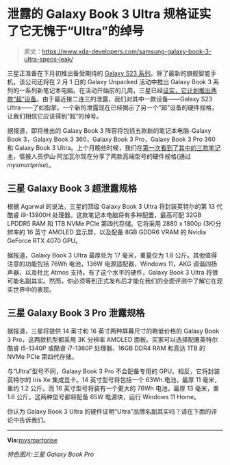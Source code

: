# 泄露的 Galaxy Book 3 Ultra 规格证实了它无愧于“Ultra”的绰号

> 原文：<https://www.xda-developers.com/samsung-galaxy-book-3-ultra-specs-leak/>

三星正准备在下月初推出备受期待的 [Galaxy S23 系列](https://www.xda-developers.com/samsung-galaxy-s23/)。除了最新的旗舰智能手机，该公司还将在 2 月 1 日的 Galaxy Unpacked 活动中推出 Galaxy Book 3 系列的一系列新笔记本电脑。在活动开始前的几周，三星已经[证实，它计划推出两款“超”设备](https://www.xda-developers.com/samsung-innovation-performance-galaxy-unpacked/)。由于最近接二连三的泄露，我们对其中一款设备——Galaxy S23 Ultra——了如指掌。一个新的泄露现在已经揭示了另一个“超”设备的硬件规格，让我们相信它应该得到“超”的绰号。

据报道，即将推出的 Galaxy Book 3 阵容将包括五款新的笔记本电脑-Galaxy Book 3，Galaxy Book 3 360，Galaxy Book 3 Pro，Galaxy Book 3 Pro 360 和 Galaxy Book 3 Ultra。上个月晚些时候，我们在[第一次看到了其中的三款笔记本](https://www.xda-developers.com/samsung-galaxy-book-3-leaks/)，情报人员伊山·阿加瓦尔现在分享了两款高端型号的硬件规格(通过*mysmartprise*)。

## 三星 Galaxy Book 3 超泄露规格

根据 Agarwal 的说法，三星的顶级 Galaxy Book 3 Ultra 将封装英特尔的第 13 代酷睿 i9-13900H 处理器。这款笔记本电脑将有多种配置，最高可配 32GB LPDDR5 RAM 和 1TB NVMe PCIe 第四代存储。它将采用 2880 x 1800p (3K)分辨率的 16 英寸 AMOLED 显示屏，以及配备 8GB GDDR6 VRAM 的 Nvidia GeForce RTX 4070 GPU。

据报道，Galaxy Book 3 Ultra 最厚处为 17 毫米，重量仅为 1.8 公斤。其他值得注意的功能包括 76Wh 电池，136W 电源适配器，Windows 11，AKG 调谐四扬声器，以及杜比 Atmos 支持。有了这个水平的硬件，Galaxy Book 3 Ultra 将很可能名副其实。然而，你必须等到正式发布后才能在我们的全面评测中了解它在现实世界中的表现。

## 三星 Galaxy Book 3 Pro 泄露规格

据报道，三星将提供 14 英寸和 16 英寸两种屏幕尺寸的略低价格的 Galaxy Book 3 Pro，这两款机型都采用 3K 分辨率 AMOLED 面板。买家可以选择配置英特尔酷睿 i5-1340P 或酷睿 i7-1360P 处理器、16GB DDR4 RAM 和高达 1TB 的 NVMe PCIe 第四代存储。

与“Ultra”型号不同，Galaxy Book 3 Pro 不会配备专用的 GPU。相反，它将封装英特尔的 Iris Xe 集成显卡。14 英寸型号将包括一个 63Wh 电池，最厚 11 毫米，重约 1.2 公斤。而 16 英寸型号将装有一个更大的 76Wh 电池，最厚 13 毫米，重 1.6 公斤。这两种型号都将配备 65W 电源块，运行 Windows 11 Home。

你认为 Galaxy Book 3 Ultra 的硬件证明“Ultra”品牌名副其实吗？请在下面的评论中告诉我们。

* * *

**Via:**[mysmartprise](https://www.mysmartprice.com/gear/samsung-galaxy-book-3-pro-book-3-ultra-specifications-exclusive/)

*特色图片:三星 Galaxy Book Pro*